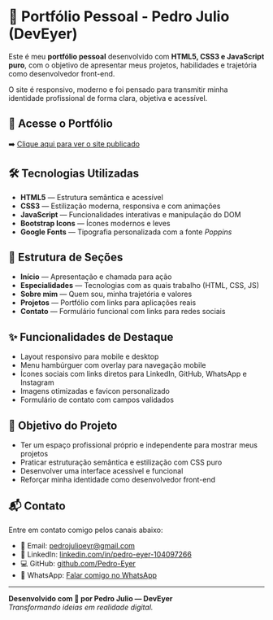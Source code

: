 # 💼 Portfólio Pessoal - Pedro Julio (DevEyer)

Este é meu **portfólio pessoal** desenvolvido com **HTML5, CSS3 e JavaScript puro**, com o objetivo de apresentar meus projetos, habilidades e trajetória como desenvolvedor front-end.  

O site é responsivo, moderno e foi pensado para transmitir minha identidade profissional de forma clara, objetiva e acessível.

## 🔗 Acesse o Portfólio

➡️ [Clique aqui para ver o site publicado](https://my-portfolio-dev-eyer.vercel.app/)  


## 🛠️ Tecnologias Utilizadas

- **HTML5** — Estrutura semântica e acessível
- **CSS3** — Estilização moderna, responsiva e com animações
- **JavaScript** — Funcionalidades interativas e manipulação do DOM
- **Bootstrap Icons** — Ícones modernos e leves
- **Google Fonts** — Tipografia personalizada com a fonte *Poppins*

## 📂 Estrutura de Seções

- **Início** — Apresentação e chamada para ação
- **Especialidades** — Tecnologias com as quais trabalho (HTML, CSS, JS)
- **Sobre mim** — Quem sou, minha trajetória e valores
- **Projetos** — Portfólio com links para aplicações reais
- **Contato** — Formulário funcional com links para redes sociais

## ✨ Funcionalidades de Destaque

- Layout responsivo para mobile e desktop
- Menu hambúrguer com overlay para navegação mobile
- Ícones sociais com links diretos para LinkedIn, GitHub, WhatsApp e Instagram
- Imagens otimizadas e favicon personalizado
- Formulário de contato com campos validados

## 🎯 Objetivo do Projeto

- Ter um espaço profissional próprio e independente para mostrar meus projetos
- Praticar estruturação semântica e estilização com CSS puro
- Desenvolver uma interface acessível e funcional
- Reforçar minha identidade como desenvolvedor front-end

## 📬 Contato

Entre em contato comigo pelos canais abaixo:

- 📧 Email: [pedrojulioeyr@gmail.com](mailto:pedrojulioeyr@gmail.com)
- 💼 LinkedIn: [linkedin.com/in/pedro-eyer-104097266](https://www.linkedin.com/in/pedro-eyer-104097266/)
- 💻 GitHub: [github.com/Pedro-Eyer](https://github.com/Pedro-Eyer)
- 📱 WhatsApp: [Falar comigo no WhatsApp](https://wa.me/5521999725947?text=Olá%2C+gostaria+de+entrar+em+contato+com+você!)

---

**Desenvolvido com 💙 por Pedro Julio — DevEyer**  
*Transformando ideias em realidade digital.*
